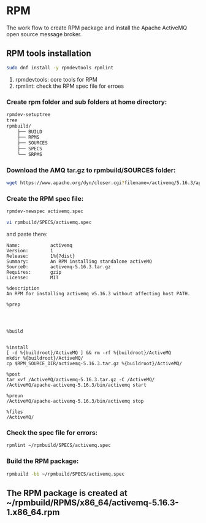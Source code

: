 # RPM

The work flow to create RPM package and install the Apache ActiveMQ open source message broker.

## RPM tools installation

```bash
sudo dnf install -y rpmdevtools rpmlint
```
1. rpmdevtools: core tools for RPM
2. rpmlint: check the RPM spec file for erroes

### Create rpm folder and sub folders at home directory:

```bash
rpmdev-setuptree
tree
rpmbuild/
    ├── BUILD
    ├── RPMS
    ├── SOURCES
    ├── SPECS
    └── SRPMS
```

### Download the AMQ tar.gz to rpmbuild/SOURCES folder:

```bash
wget https://www.apache.org/dyn/closer.cgi?filename=/activemq/5.16.3/apache-activemq-5.16.3-bin.tar.gz&action=download -O rpm/SOURCES/apache-activemq-5.16.3-bin.tar.gz
```

### Create the RPM spec file:

```bash
rpmdev-newspec activemq.spec

vi rpmbuild/SPECS/activemq.spec
```

and paste there:

```vim
Name:           activemq
Version:        1
Release:        1%{?dist}
Summary:        An RPM installing standalone activeMQ
Source0:        activemq-5.16.3.tar.gz
Requires:       gzip
License:        MIT

%description
An RPM for installing activemq v5.16.3 without affecting host PATH. 

%prep




%build


%install
[ -d %{buildroot}/ActiveMQ ] && rm -rf %{buildroot}/ActiveMQ
mkdir %{buildroot}/ActiveMQ/
cp $RPM_SOURCE_DIR/activemq-5.16.3.tar.gz %{buildroot}/ActiveMQ/

%post
tar xvf /ActiveMQ/activemq-5.16.3.tar.gz -C /ActiveMQ/
/ActiveMQ/apache-activemq-5.16.3/bin/activemq start

%preun
/ActiveMQ/apache-activemq-5.16.3/bin/activemq stop

%files
/ActiveMQ/

```

### Check the spec file for errors:

```bash
rpmlint ~/rpmbuild/SPECS/activemq.spec
```
### Build the RPM package:
```bash
rpmbuild -bb ~/rpmbuild/SPECS/activemq.spec
```

## The RPM package is created at ~/rpmbuild/RPMS/x86_64/activemq-5.16.3-1.x86_64.rpm